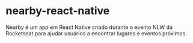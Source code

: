 # nearby-react-native
Nearby é um app em React Native criado durante o evento NLW da Rocketseat para ajudar usuários a encontrar lugares e eventos próximos.
